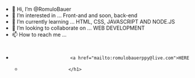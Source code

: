 - 👋 Hi, I’m @RomuloBauer
- 👀 I’m interested in ... Front-and and soon, back-end
- 🌱 I’m currently learning ... HTML, CSS, JAVASCRIPT AND NODE.JS
- 💞️ I’m looking to collaborate on ... WEB DEVELOPMENT
- 📫 How to reach me ... <h1>
-                           <a href="mailto:romulobauerppy@live.com">HERE
  -                       </h1>
<!---
RomuloBauer/RomuloBauer is a ✨ special ✨ repository because its `README.md` (this file) appears on your GitHub profile.
You can click the Preview link to take a look at your changes.
--->
